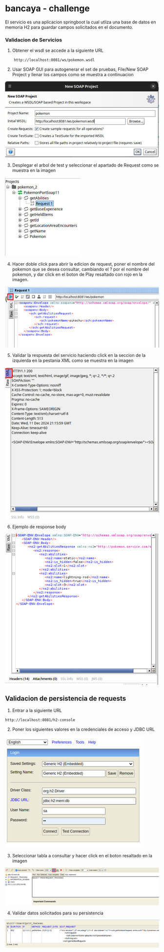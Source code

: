 # bancaya - challenge

El servicio es una aplicacion springboot la cual utliza una base de datos en memoria H2 para guardar
campos solicitados en el documento.

### Validacion de Servicios

1. Obtener el wsdl se accede a la siguiente URL

```bash
    http://localhost:8081/ws/pokemon.wsdl
```

2. Usar SOAP GUI para autogenerar el set de pruebas, File/New SOAP Project y 
llenar los campos como se muestra a continuacion

![alt text](images_readme/create_set_test_soap.png)


3. Desplegar el arbol de test y seleccionar el apartado de Request como se muestra
en la imagen

![alt text](images_readme/arbol_test.png)

4. Hacer doble click para abrir la edicion de request, poner el nombre del pokemon que se 
desea consultar, cambiando el ? por el nombre del pokemon, y dar click en el boton de Play 
resaltado con rojo en la imagen.

![alt text](images_readme/request_ejemplo.png)

5. Validar la respuesta del servicio haciendo click en la seccion de la izquierda en la pestania
XML como se muestra en la imagen

![alt text](images_readme/response.png)


6. Ejemplo de response body

![alt text](images_readme/response_body.png)



## Validacion de persistencia de requests


1. Entrar a la siguiente URL

```bash
http://localhost:8081/h2-console

```
2. Poner los siguientes valores en la credenciales de acceso y JDBC URL

![alt text](images_readme/db_home.png)

3. Seleccionar tabla a consultar y hacer click en el boton resaltado en la imagen

![alt text](images_readme/query.png)

4. Validar datos solicitados para su persistencia

![alt text](images_readme/tabla.png)